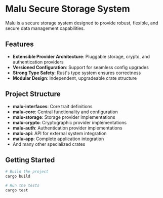# Malu Secure Storage System

Malu is a secure storage system designed to provide robust, flexible, and secure data management capabilities.

## Features

- **Extensible Provider Architecture**: Pluggable storage, crypto, and authentication providers
- **Versioned Configuration**: Support for seamless config upgrades
- **Strong Type Safety**: Rust's type system ensures correctness
- **Modular Design**: Independent, upgradeable crate structure

## Project Structure

- **malu-interfaces**: Core trait definitions
- **malu-core**: Central functionality and configuration
- **malu-storage**: Storage provider implementations
- **malu-crypto**: Cryptographic provider implementations
- **malu-auth**: Authentication provider implementations
- **malu-api**: API for external system integration
- **malu-app**: Complete application integration
- And many other specialized crates

## Getting Started

```bash
# Build the project
cargo build

# Run the tests
cargo test
